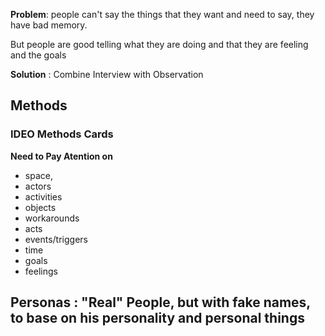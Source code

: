 **Problem**: people can't say the things that they want and need to say, they have bad memory.
	
But people are good telling what they are doing and that they are feeling and the goals

**Solution** : Combine Interview with Observation

## Methods

### IDEO Methods Cards

**Need to Pay Atention on** 
- space, 
- actors
- activities
- objects
- workarounds
- acts
- events/triggers
- time
- goals
- feelings


## Personas : "Real" People, but with fake names, to base on his personality and personal things 